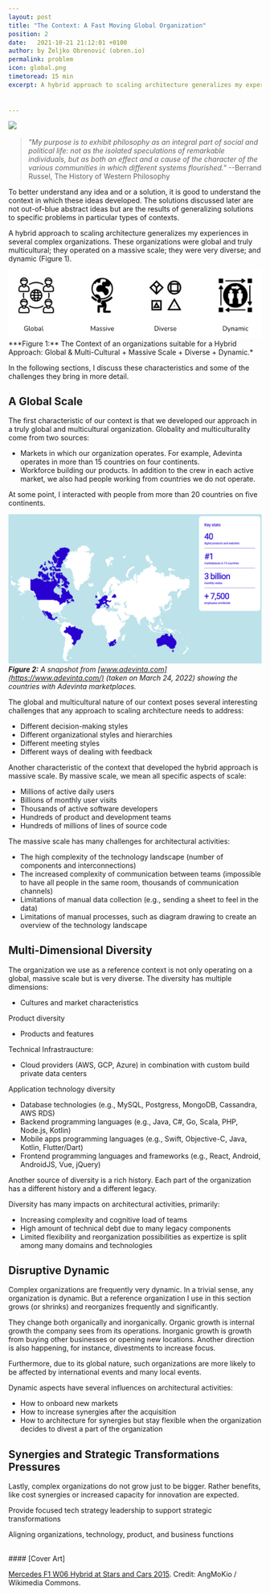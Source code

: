 ```yaml
---
layout: post
title: "The Context: A Fast Moving Global Organization"
position: 2
date:   2021-10-21 21:12:01 +0100
author: by Željko Obrenović (obren.io)
permalink: problem
icon: global.png
timetoread: 15 min
excerpt: A hybrid approach to scaling architecture generalizes my experiences in several complex organizations. These organizations were global and truly multicultural; they operated on a massive scale; they were very diverse; and dynamic.


---
```

![](assets/images/Mercedes_F1_StarsAndCars_2015_4_amk.jpeg)

> *"My purpose is to exhibit philosophy as an integral part of social and political life: not as the isolated speculations of remarkable individuals, but as both an effect and a cause of the character of the various communities in which different systems flourished."* --Berrand Russel, The History of Western Philosophy

To better understand any idea and or a solution, it is good to understand the context in which these ideas developed. The solutions discussed later are not out-of-blue abstract ideas but are the results of generalizing solutions to specific problems in particular types of contexts.

A hybrid approach to scaling architecture generalizes my experiences in several complex organizations. These organizations were global and truly multicultural; they operated on a massive scale; they were very diverse; and dynamic (Figure 1). 

<div style="text-align: center"><img src="assets/images/context.png"></div>
***Figure 1:** The Context of an organizations suitable for a Hybrid Approach: Global & Multi-Cultural + Massive Scale + Diverse + Dynamic.* 

In the following sections, I discuss these characteristics and some of the challenges they bring in more detail.

## A Global Scale

The first characteristic of our context is that we developed our approach in a truly global and multicultural organization. Globality and multiculturality come from two sources:

* Markets in which our organization operates. For example, Adevinta operates in more than 15 countries on four continents.
* Workforce building our products. In addition to the crew in each active market, we also had people working from countries we do not operate.

At some point, I interacted with people from more than 20 countries on five continents.


![](assets/images/adevinta-website.png)
***Figure 2:** A snapshot from [www.adevinta.com](https://www.adevinta.com/) (taken on March 24, 2022) showing the countries with Adevinta marketplaces.*


The global and multicultural nature of our context poses several interesting challenges that any approach to scaling architecture needs to address:
* Different decision-making styles
* Different organizational styles and hierarchies
* Different meeting styles
* Different ways of dealing with feedback

Another characteristic of the context that developed the hybrid approach is massive scale. By massive scale, we mean all specific aspects of scale:
* Millions of active daily users
* Billions of monthly user visits
* Thousands of active software developers
* Hundreds of product and development teams
* Hundreds of millions of lines of source code

The massive scale has many challenges for architectural activities:
* The high complexity of the technology landscape (number of components and interconnections)
* The increased complexity of communication between teams (impossible to have all people in the same room, thousands of communication channels)
* Limitations of manual data collection (e.g., sending a sheet to feel in the data)
* Limitations of manual processes, such as diagram drawing to create an overview of the technology landscape


## Multi-Dimensional Diversity

The organization we use as a reference context is not only operating on a global, massive scale but is very diverse. The diversity has multiple dimensions:
* Cultures and market characteristics

Product diversity
* Products and features

Technical Infrastraucture:
* Cloud providers (AWS, GCP, Azure) in combination with custom build private data centers

Application technology diversity
* Database technologies (e.g., MySQL, Postgress, MongoDB, Cassandra, AWS RDS)
* Backend programming languages (e.g., Java, C#, Go, Scala, PHP, Node.js, Kotlin)
* Mobile apps programming languages (e.g., Swift, Objective-C, Java, Kotlin, Flutter/Dart)
* Frontend programming languages and frameworks (e.g., React, Android, AndroidJS, Vue, jQuery)

Another source of diversity is a rich history. Each part of the organization has a different history and a different legacy.

Diversity has many impacts on architectural activities, primarily:
* Increasing complexity and cognitive load of teams
* High amount of technical debt due to many legacy components
* Limited flexibility and reorganization possibilities as expertize is split among many domains and technologies


## Disruptive Dynamic

Complex organizations are frequently very dynamic. In a trivial sense, any organization is dynamic. But a reference organization I use in this section grows (or shrinks) and reorganizes frequently and significantly.

They change both organically and inorganically. Organic growth is internal growth the company sees from its operations. Inorganic growth is growth from buying other businesses or opening new locations. Another direction is also happening, for instance, divestments to increase focus.

Furthermore, due to its global nature, such organizations are more likely to be affected by international events and many local events.

Dynamic aspects  have several influences on architectural activities:
* How to onboard new markets
* How to increase synergies after the acquisition
* How to architecture for synergies but stay flexible when the organization decides to divest a part of the organization


## Synergies and Strategic Transformations Pressures

Lastly, complex organizations do not grow just to be bigger. Rather benefits, like cost synergies or increased capacity for innovation are expected. 

Provide focused tech strategy leadership to support strategic transformations

Aligning organizations, technology, product, and business functions




<br>
#### [Cover Art]

[Mercedes F1 W06 Hybrid at Stars and Cars 2015](https://commons.wikimedia.org/wiki/File:Mercedes_F1_StarsAndCars_2015_4_amk.jpg). Credit: AngMoKio / Wikimedia Commons. 


